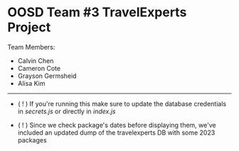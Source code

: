 # OOSD Team #3 TravelExperts Project
Team Members:
  - Calvin Chen
  - Cameron Cote
  - Grayson Germsheid
  - Alisa Kim
---

- ( ! ) If you're running this make sure to update the database credentials in _secrets.js_ or directly in _index.js_

- ( ! ) Since we check package's dates before displaying them, we've included an updated dump of the travelexperts DB with some 2023 packages